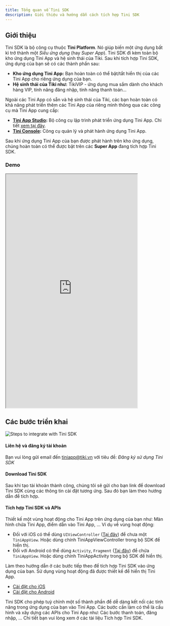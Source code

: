 ```yaml
---
title: Tổng quan về Tini SDK
description: Giới thiệu và hướng dẫn cách tích hợp Tini SDK
---
```


## Giới thiệu

Tini SDK là bộ công cụ thuộc **Tini Platform**. Nó giúp biến một ứng dụng bất kì trở thành một *Siêu ứng dụng* (hay *Super App*). Tini SDK đi kèm toàn bộ kho ứng dụng Tini App và hệ sinh thái của Tiki. Sau khi tích hợp Tini SDK, ứng dụng của bạn sẽ có các thành phần sau:

- **Kho ứng dụng Tini App:** Bạn hoàn toàn có thể bật/tắt hiển thị của các Tini App cho riêng ứng dụng của bạn.
- **Hệ sinh thái của Tiki như:** TikiVIP - ứng dụng mua sắm dành cho khách hàng VIP, tính năng đăng nhập, tính năng thanh toán...

Ngoài các Tini App có sẵn và hệ sinh thái của Tiki, các bạn hoàn toàn có khả năng phát triển thêm các Tini App của riêng mình thông qua các công cụ mà Tini App cung cấp:

- **[Tini App Studio](/downloads):** Bộ công cụ lập trình phát triển ứng dụng Tini App. Chi tiết [xem tại đây](/docs/development/studio/overview).
- **[Tini Console](/apps):** Công cụ quản lý và phát hành ứng dụng Tini App.

Sau khi ứng dụng Tini App của bạn được phát hành trên kho ứng dụng, chúng hoàn toàn có thể được bật trên các **Super App** đang tích hợp Tini SDK.

### Demo

<!-- <img src="/img/TiniApp_Development_to_End_users_diagram.png" width="700px" alt="Tini SDK"/> -->
<iframe width="414" height="736" style={{ margin: '0 auto', display: 'flex' }} src="https://www.figma.com/embed?embed_host=share&url=https%3A%2F%2Fwww.figma.com%2Fproto%2FRBKId028r1sdqChrPoDpPm%2FTini-OS%3Fpage-id%3D0%253A1%26node-id%3D1%253A78586%26viewport%3D821%252C649%252C0.14%26scaling%3Dmin-zoom%26starting-point-node-id%3D1%253A78586" allowfullscreen></iframe>

## Các bước triển khai

<img src="https://salt.tikicdn.com/ts/tiniapp/0f/e5/e2/08459c104b6d21c351839c0bb7ad5df4.png"  alt="Steps to integrate with Tini SDK"/>

#### Liên hệ và đăng ký tài khoản

Bạn vui lòng gửi email đến <a href="mailto:tiniapp@tiki.vn?subject=%C4%90%C4%83ng%20k%C3%BD%20s%E1%BB%AD%20d%E1%BB%A5ng%20Tini%20App%20SDK">tiniapp@tiki.vn</a> với tiêu đề: *Đăng ký sử dụng Tini SDK*

#### Download Tini SDK

Sau khi tạo tài khoản thành công, chúng tôi sẽ gửi cho bạn link để download Tini SDK cùng các thông tin cài đặt tương ứng. Sau đó bạn làm theo hướng dẫn để tích hợp.

#### Tích hợp Tini SDK và APIs

Thiết kế một vùng hoạt động cho Tini App trên ứng dụng của bạn như: Màn hình chứa Tini App, điểm dẫn vào Tini App, ... Ví dụ về vùng hoạt động:

- Đối với iOS có thể dùng `UIViewController` ([Tại đây](https://developer.apple.com/documentation/uikit/uiviewcontroller)) để chưa một `TiniAppView`. Hoặc dùng chính TiniAppViewController trong bộ SDK để hiển thị.
- Đối với Android có thể dùng `Activity`, `Fragment` ([Tại đây](https://developer.android.com/reference/android/app/Activity)) để chứa `TiniAppView`. Hoặc dùng chính TiniAppActivity trong bộ SDK để hiển thị.

Làm theo hướng dẫn ở các bước tiếp theo để tích hợp Tini SDK vào ứng dụng của bạn. Sử dụng vùng hoạt động đã được thiết kế để hiển thị Tini App.

- [Cài đặt cho iOS](/docs/sdk/setup-for-ios)
- [Cài đặt cho Android](/docs/sdk/setup-for-android)
<!-- - [Cài đặt cho React-Native](/docs/sdk/setup-for-react-native) -->

Tini SDK cho phép tuỳ chỉnh một số thành phần để dễ dàng kết nối các tính năng trong ứng dụng của bạn vào Tini App. Các bước cần làm có thể là cấu hình và xây dựng các APIs cho Tini App như: Các bước thanh toán, đăng nhập, ... Chi tiết bạn vui lòng xem ở các tài liệu Tích hợp Tini SDK.
